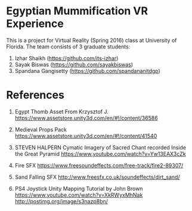 # Egyptian Mummification VR Experience 

This is a project for Virtual Reality (Spring 2016) class at University of Florida.
The team consists of 3 graduate students:
1. Izhar Shaikh (https://github.com/its-izhar)
2. Sayak Biswas (https://github.com/sayakbiswas)
3. Spandana Gangisetty (https://github.com/spandananitdgp)

# References
1. Egypt Thomb Asset From Krzysztof J.
https://www.assetstore.unity3d.com/en/#!/content/36586

2. Medieval Props Pack
https://www.assetstore.unity3d.com/en/#!/content/41540

3. STEVEN HALPERN Cymatic Imagery of Sacred Chant recorded Inside the Great Pyramid
https://www.youtube.com/watch?v=Yw13EAX3cZk

4. Fire SFX
https://www.freesoundeffects.com/free-track/fire2-89307/

5. Sand Falling SFX
http://www.freesfx.co.uk/soundeffects/dirt_sand/

6. PS4 Joystick Unity Mapping Tutorial by John Brown
https://www.youtube.com/watch?v=XkRWyxMhNak
http://postimg.org/image/s3nazp8bn/